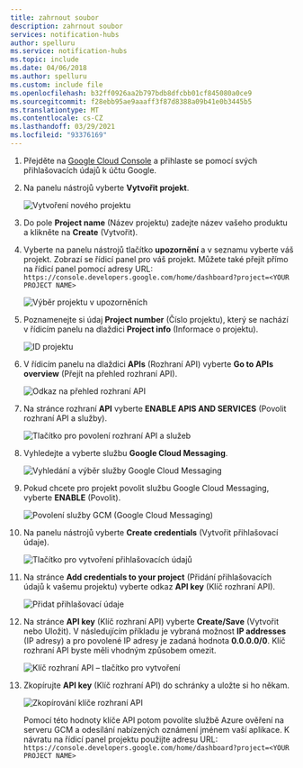 ```yaml
---
title: zahrnout soubor
description: zahrnout soubor
services: notification-hubs
author: spelluru
ms.service: notification-hubs
ms.topic: include
ms.date: 04/06/2018
ms.author: spelluru
ms.custom: include file
ms.openlocfilehash: b32ff0926aa2b797bdb8dfcbb01cf845080a0ce9
ms.sourcegitcommit: f28ebb95ae9aaaff3f87d8388a09b41e0b3445b5
ms.translationtype: MT
ms.contentlocale: cs-CZ
ms.lasthandoff: 03/29/2021
ms.locfileid: "93376169"
---
```

1. Přejděte na [Google Cloud Console](https://console.developers.google.com/cloud-resource-manager) a přihlaste se pomocí svých přihlašovacích údajů k účtu Google. 
2. Na panelu nástrojů vyberte **Vytvořit projekt**. 
   
    ![Vytvoření nového projektu](./media/mobile-services-enable-google-cloud-messaging/mobile-services-google-new-project.png)   
3. Do pole **Project name** (Název projektu) zadejte název vašeho produktu a klikněte na **Create** (Vytvořit).
4. Vyberte na panelu nástrojů tlačítko **upozornění** a v seznamu vyberte váš projekt. Zobrazí se řídicí panel pro váš projekt. Můžete také přejít přímo na řídicí panel pomocí adresy URL: `https://console.developers.google.com/home/dashboard?project=<YOUR PROJECT NAME>`

    ![Výběr projektu v upozorněních](./media/mobile-services-enable-google-cloud-messaging/alert-new-project.png)
5. Poznamenejte si údaj **Project number** (Číslo projektu), který se nachází v řídicím panelu na dlaždici **Project info** (Informace o projektu). 

    ![ID projektu](./media/mobile-services-enable-google-cloud-messaging/project-number.png)
6. V řídicím panelu na dlaždici **APIs** (Rozhraní API) vyberte **Go to APIs overview** (Přejít na přehled rozhraní API). 

    ![Odkaz na přehled rozhraní API](./media/mobile-services-enable-google-cloud-messaging/go-to-api-overview.png)
7. Na stránce rozhraní **API** vyberte **ENABLE APIS AND SERVICES** (Povolit rozhraní API a služby). 

    ![Tlačítko pro povolení rozhraní API a služeb](./media/mobile-services-enable-google-cloud-messaging/enable-api-services-button.png)
8. Vyhledejte a vyberte službu **Google Cloud Messaging**. 

    ![Vyhledání a výběr služby Google Cloud Messaging](./media/mobile-services-enable-google-cloud-messaging/search-select-gcm.png)
9. Pokud chcete pro projekt povolit službu Google Cloud Messaging, vyberte **ENABLE** (Povolit).

    ![Povolení služby GCM (Google Cloud Messaging)](./media/mobile-services-enable-google-cloud-messaging/enable-gcm-button.png)
10. Na panelu nástrojů vyberte **Create credentials** (Vytvořit přihlašovací údaje). 

    ![Tlačítko pro vytvoření přihlašovacích údajů](./media/mobile-services-enable-google-cloud-messaging/create-credentials-button.png)
11. Na stránce **Add credentials to your project** (Přidání přihlašovacích údajů k vašemu projektu) vyberte odkaz **API key** (Klíč rozhraní API). 

    ![Přidat přihlašovací údaje](./media/mobile-services-enable-google-cloud-messaging/api-key-button.png)    
12. Na stránce **API key** (Klíč rozhraní API) vyberte **Create/Save** (Vytvořit nebo Uložit). V následujícím příkladu je vybraná možnost **IP addresses** (IP adresy) a pro povolené IP adresy je zadaná hodnota **0.0.0.0/0**. Klíč rozhraní API byste měli vhodným způsobem omezit. 

    ![Klíč rozhraní API – tlačítko pro vytvoření](./media/mobile-services-enable-google-cloud-messaging/api-key-create-button.png)
13. Zkopírujte **API key** (Klíč rozhraní API) do schránky a uložte si ho někam. 

    ![Zkopírování klíče rozhraní API](./media/mobile-services-enable-google-cloud-messaging/copy-api-key.png)
   
    Pomocí této hodnoty klíče API potom povolíte službě Azure ověření na serveru GCM a odesílání nabízených oznámení jménem vaší aplikace. K návratu na řídicí panel projektu použijte adresu URL: `https://console.developers.google.com/home/dashboard?project=<YOUR PROJECT NAME>`


